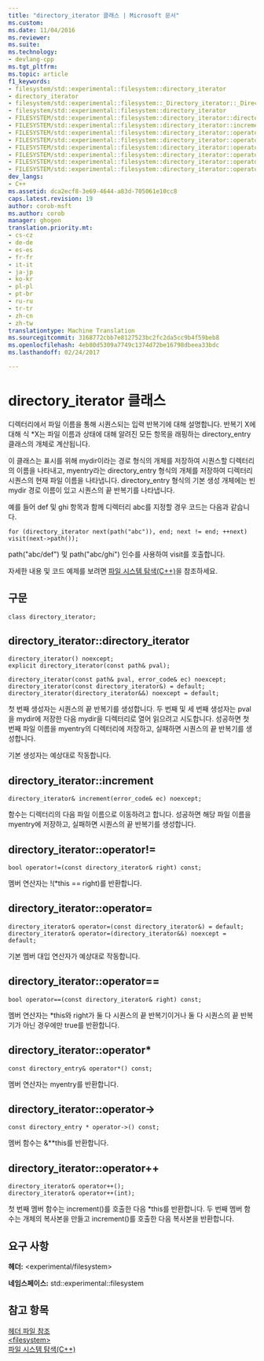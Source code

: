 ```yaml
---
title: "directory_iterator 클래스 | Microsoft 문서"
ms.custom: 
ms.date: 11/04/2016
ms.reviewer: 
ms.suite: 
ms.technology:
- devlang-cpp
ms.tgt_pltfrm: 
ms.topic: article
f1_keywords:
- filesystem/std::experimental::filesystem::directory_iterator
- directory_iterator
- filesystem/std::experimental::filesystem::_Directory_iterator::_Directory_iterator
- filesystem/std::experimental::filesystem::directory_iterator
- FILESYSTEM/std::experimental::filesystem::directory_iterator::directory_iterator
- FILESYSTEM/std::experimental::filesystem::directory_iterator::increment
- FILESYSTEM/std::experimental::filesystem::directory_iterator::operator=
- FILESYSTEM/std::experimental::filesystem::directory_iterator::operator==
- FILESYSTEM/std::experimental::filesystem::directory_iterator::operator!=
- FILESYSTEM/std::experimental::filesystem::directory_iterator::operator*
- FILESYSTEM/std::experimental::filesystem::directory_iterator::operator->
- FILESYSTEM/std::experimental::filesystem::directory_iterator::operator++
dev_langs:
- C++
ms.assetid: dca2ecf8-3e69-4644-a83d-705061e10cc8
caps.latest.revision: 19
author: corob-msft
ms.author: corob
manager: ghogen
translation.priority.mt:
- cs-cz
- de-de
- es-es
- fr-fr
- it-it
- ja-jp
- ko-kr
- pl-pl
- pt-br
- ru-ru
- tr-tr
- zh-cn
- zh-tw
translationtype: Machine Translation
ms.sourcegitcommit: 3168772cbb7e8127523bc2fc2da5cc9b4f59beb8
ms.openlocfilehash: 4eb80d5309a7749c1374d72be16798dbeea33bdc
ms.lasthandoff: 02/24/2017

---
```

# <a name="directoryiterator-class"></a>directory_iterator 클래스
디렉터리에서 파일 이름을 통해 시퀀스되는 입력 반복기에 대해 설명합니다. 반복기 X에 대해 식 *X는 파일 이름과 상태에 대해 알려진 모든 항목을 래핑하는 directory_entry 클래스의 개체로 계산됩니다.  
  
 이 클래스는 표시를 위해 mydir이라는 경로 형식의 개체를 저장하여 시퀀스할 디렉터리의 이름을 나타내고, myentry라는 directory_entry 형식의 개체를 저장하여 디렉터리 시퀀스의 현재 파일 이름을 나타냅니다. directory_entry 형식의 기본 생성 개체에는 빈 mydir 경로 이름이 있고 시퀀스의 끝 반복기를 나타냅니다.  
  
 예를 들어 def 및 ghi 항목과 함께 디렉터리 abc를 지정할 경우 코드는 다음과 같습니다.  
  
 `for (directory_iterator next(path("abc")), end; next != end; ++next)     visit(next->path());`  
  
 path("abc/def") 및 path("abc/ghi") 인수를 사용하여 visit를 호출합니다.  
  
 자세한 내용 및 코드 예제를 보려면 [파일 시스템 탐색(C++)](../standard-library/file-system-navigation.md)을 참조하세요.  
  
## <a name="syntax"></a>구문  
  
```  
class directory_iterator;  
```  
  
## <a name="directoryiteratordirectoryiterator"></a>directory_iterator::directory_iterator  
  
```  
directory_iterator() noexcept;  
explicit directory_iterator(const path& pval);

directory_iterator(const path& pval, error_code& ec) noexcept;  
directory_iterator(const directory_iterator&) = default;  
directory_iterator(directory_iterator&&) noexcept = default;  
```  
  
 첫 번째 생성자는 시퀀스의 끝 반복기를 생성합니다. 두 번째 및 세 번째 생성자는 pval을 mydir에 저장한 다음 mydir을 디렉터리로 열어 읽으려고 시도합니다. 성공하면 첫 번째 파일 이름을 myentry의 디렉터리에 저장하고, 실패하면 시퀀스의 끝 반복기를 생성합니다.  
  
 기본 생성자는 예상대로 작동합니다.  
  
## <a name="directoryiteratorincrement"></a>directory_iterator::increment  
  
```  
directory_iterator& increment(error_code& ec) noexcept;  
```  
  
 함수는 디렉터리의 다음 파일 이름으로 이동하려고 합니다. 성공하면 해당 파일 이름을 myentry에 저장하고, 실패하면 시퀀스의 끝 반복기를 생성합니다.  
  
## <a name="directoryiteratoroperator"></a>directory_iterator::operator!=  
  
```  
bool operator!=(const directory_iterator& right) const;
```  
  
 멤버 연산자는 !(*this == right)를 반환합니다.  
  
## <a name="directoryiteratoroperator"></a>directory_iterator::operator=  
  
```  
directory_iterator& operator=(const directory_iterator&) = default;  
directory_iterator& operator=(directory_iterator&&) noexcept = default;  
```  
  
 기본 멤버 대입 연산자가 예상대로 작동합니다.  
  
## <a name="directoryiteratoroperator"></a>directory_iterator::operator==  
  
```  
bool operator==(const directory_iterator& right) const;
```  
  
 멤버 연산자는 *this와 right가 둘 다 시퀀스의 끝 반복기이거나 둘 다 시퀀스의 끝 반복기가 아닌 경우에만 true를 반환합니다.  
  
## <a name="directoryiteratoroperator"></a>directory_iterator::operator*  
  
```  
const directory_entry& operator*() const;
```  
  
 멤버 연산자는 myentry를 반환합니다.  
  
## <a name="directoryiteratoroperator-"></a>directory_iterator::operator->  
  
```  
const directory_entry * operator->() const;
```  
  
 멤버 함수는 &**this를 반환합니다.  
  
## <a name="directoryiteratoroperator"></a>directory_iterator::operator++  
  
```  
directory_iterator& operator++();
directory_iterator& operator++(int);
```  
  
 첫 번째 멤버 함수는 increment()를 호출한 다음 *this를 반환합니다. 두 번째 멤버 함수는 개체의 복사본을 만들고 increment()를 호출한 다음 복사본을 반환합니다.  
  
## <a name="requirements"></a>요구 사항  
 **헤더:** \<experimental/filesystem>  
  
 **네임스페이스:** std::experimental::filesystem  
  
## <a name="see-also"></a>참고 항목  
 [헤더 파일 참조](../standard-library/cpp-standard-library-header-files.md)   
 [\<filesystem>](../standard-library/filesystem.md)   
 [파일 시스템 탐색(C++)](../standard-library/file-system-navigation.md)


